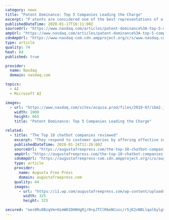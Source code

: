 ```yaml
---
category: news
title: "Patent Dominance: Top 5 Companies Leading the Charge"
excerpt: "P atents are considered one of the best representations of a company’s inventive activity. Patenting an innovation is a crucial step to secure and convert research and development (R&D) efforts into potential economic gains."
publishedDateTime: 2020-01-17T16:11:00Z
sourceUrl: "https://www.nasdaq.com/articles/patent-dominance%3A-top-5-companies-leading-the-charge-2020-01-17"
ampUrl: "https://www.nasdaq.com/articles/patent-dominance%3A-top-5-companies-leading-the-charge-2020-01-17?amp"
cdnAmpUrl: "https://www-nasdaq-com.cdn.ampproject.org/c/s/www.nasdaq.com/articles/patent-dominance%3A-top-5-companies-leading-the-charge-2020-01-17?amp"
type: article
quality: 74
heat: 84
published: true

provider:
  name: Nasdaq
  domain: nasdaq.com

topics:
  - AI
  - Microsoft AI

images:
  - url: "https://www.nasdaq.com/sites/acquia.prod/files/2019-07/ibm2.jpg"
    width: 1000
    height: 665
    title: "Patent Dominance: Top 5 Companies Leading the Charge"

related:
  - title: "The Top 10 chatbot companies reviewed"
    excerpt: "They respond to customer queries by offering effective solutions and chatbots have the ability to be programmed with Artificial Intelligence (AI) and Natural Language Processing (NLP) in order to collect vital data and shopping insights. These are used on consequent visits so that they can continue to enhance the customer’s shopping experience."
    publishedDateTime: 2020-01-24T11:26:00Z
    sourceUrl: "https://augustafreepress.com/the-top-10-chatbot-companies-reviewed/"
    ampUrl: "https://augustafreepress.com/the-top-10-chatbot-companies-reviewed/amp/"
    cdnAmpUrl: "https://augustafreepress-com.cdn.ampproject.org/c/s/augustafreepress.com/the-top-10-chatbot-companies-reviewed/amp/"
    type: article
    provider:
      name: Augusta Free Press
      domain: augustafreepress.com
    quality: 44
    images:
      - url: "https://i1.wp.com/augustafreepress.com/wp-content/uploads/2019/11/mobile-app.jpg?fit=325%2C325&ssl=1"
        width: 325
        height: 325

secured: "oes9Ru9BzqVm+HimW01DHKHgRj/0+pJTClR6eNCusc/r5jK2nN0Llqal6ylgv3H2w7p7htL/JcCXLTxh7fmQ1KxwN3FhaiXlRnZOwGQ2G4kILBgfM1oZjD9ZEsxIijhLCDXRHX/3O7+8Gud675LRhcXJbX157AUVY2zhT4dMoHFX9e0LChnMENZN/1fV4PUboy+ng0oRXZNiJHO7qk5U+El9RsUO/h7+G56k2UvLjxGu5PlXqSlSNOnxBpyOEvC+kEuDdj4VkHyckpdoF9b0jFTpHGn0iZvde98zzmqa8CsuDBfbMQImxR2tv3YC4LQE9njs9tErt0QuWC4ASEFhtBe2sIo/haDwGyldPKYWlCHpLnKkG7C7RBqg5yDI6wVFGu+txTkI7J7vOxmZ0bUohE8c8DyBscG/F5mXWGJBo6bNETJiS/VQilu7hRferKURXUsYHZPlzVEDQcA+6fsTQw==;7f5qjAC7EOoCnrtU3ET/gA=="
---
```


